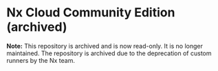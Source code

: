 # Nx Cloud Community Edition (archived)

**Note:** This repository is archived and is now read-only. It is no longer maintained. The repository is archived due to the deprecation of custom runners by the Nx team.
